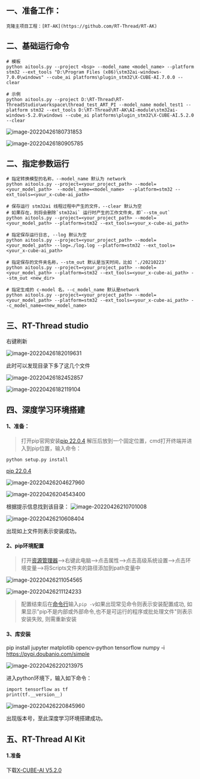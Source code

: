 ## 一、准备工作：

	克隆主项目工程：[RT-AK](https://github.com/RT-Thread/RT-AK)

## 二、基础运行命令

```
# 模板
python aitools.py --project <bsp> --model_name <model_name> --platform stm32 --ext_tools "D:\Program Files (x86)\stm32ai-windows-7.0.0\windows" --cube_ai platforms\plugin_stm32\X-CUBE-AI.7.0.0 --clear

# 示例
python aitools.py --project D:\RT-Thread\RT-ThreadStudio\workspace\thread_test_ART_PI --model_name model_test1 --platform stm32 --ext_tools D:\RT-Thread\RT-AK\AI-module\stm32ai-windows-5.2.0\windows --cube_ai platforms\plugin_stm32\X-CUBE-AI.5.2.0 --clear
```

![image-20220426180731853](C:/Users/ASUS/AppData/Roaming/Typora/typora-user-images/image-20220426180731853.png)

![image-20220426180905785](C:/Users/ASUS/AppData/Roaming/Typora/typora-user-images/image-20220426180905785.png)



## 二、指定参数运行



```
# 指定转换模型的名称，--model_name 默认为 network
python aitools.py --project=<your_project_path> --model=<your_model_path>  --model_name=<model_name>  --platform=stm32 --ext_tools=<your_x-cube-ai_path>

# 保存运行 stm32ai 线程过程中产生的文件，--clear 默认为空
# 如果存在，则将会删除`stm32ai` 运行时产生的工作文件夹，即`--stm_out`
python aitools.py --project=<your_project_path> --model=<your_model_path> --platform=stm32 --ext_tools=<your_x-cube-ai_path>

# 指定保存运行日志, --log 默认为空
python aitools.py --project=<your_project_path> --model=<your_model_path> --log=./log.log --platform=stm32 --ext_tools=<your_x-cube-ai_path>

# 指定保存的文件夹名称，--stm_out 默认是当天时间，比如 './20210223'
python aitools.py --project=<your_project_path> --model=<your_model_path> --platform=stm32 --ext_tools=<your_x-cube-ai_path> --stm_out <new_dir>

# 指定生成的 c-model 名，--c_model_name 默认是network
python aitools.py --project=<your_project_path> --model=<your_model_path> --platform=stm32 --ext_tools=<your_x-cube-ai_path> --c_model_name=<new_model_name>
```

## 三、RT-Thread studio



右键刷新

![image-20220426182019631](C:/Users/ASUS/AppData/Roaming/Typora/typora-user-images/image-20220426182019631.png)

此时可以发现目录下多了这几个文件

![image-20220426182452857](C:/Users/ASUS/AppData/Roaming/Typora/typora-user-images/image-20220426182452857.png)

![image-20220426182119104](C:/Users/ASUS/AppData/Roaming/Typora/typora-user-images/image-20220426182119104.png)

## 四、深度学习环境搭建

#### 1、准备：

>打开pip官网安装[pip 22.0.4](https://pypi.org/project/pip/#files)
>解压后放到一个固定位置，cmd打开终端并进入到pip位置，输入命令：

```
python setup.py install
```

[pip 22.0.4](https://pypi.org/project/pip/#files)

![image-20220426204627960](C:/Users/ASUS/AppData/Roaming/Typora/typora-user-images/image-20220426204627960.png)

![image-20220426204543400](C:/Users/ASUS/AppData/Roaming/Typora/typora-user-images/image-20220426204543400.png)

根据提示信息找到该目录：
![image-20220426210701008](C:/Users/ASUS/AppData/Roaming/Typora/typora-user-images/image-20220426210701008.png)

![image-20220426210608404](C:/Users/ASUS/AppData/Roaming/Typora/typora-user-images/image-20220426210608404.png)

出现如上文件则表示安装成功。

#### 2、pip环境配置

>  打开[资源管理器](https://so.csdn.net/so/search?q=资源管理器&spm=1001.2101.3001.7020)–>右键此电脑–>点击属性–>点击高级系统设置–>点击环境变量–>将Scripts文件夹的路径添加到path变量中

![image-20220426211054565](C:/Users/ASUS/AppData/Roaming/Typora/typora-user-images/image-20220426211054565.png)

![image-20220426211124233](C:/Users/ASUS/AppData/Roaming/Typora/typora-user-images/image-20220426211124233.png)

> 配置结束后在[命令行](https://so.csdn.net/so/search?q=命令行&spm=1001.2101.3001.7020)输入`pip -v`如果出现常见命令则表示安装配置成功, 如果显示"pip不是内部或外部命令,也不是可运行的程序或批处理文件"则表示安装失败, 则需重新安装

#### 3、库安装

pip install jupyter matplotlib opencv-python tensorflow numpy -i https://pypi.doubanio.com/simple

![image-20220426220213975](C:/Users/ASUS/AppData/Roaming/Typora/typora-user-images/image-20220426220213975.png)

进入python环境下，输入如下命令：

```
import tensorflow as tf
print(tf.__version__)
```

![image-20220426220845960](C:/Users/ASUS/AppData/Roaming/Typora/typora-user-images/image-20220426220845960.png)

出现版本号，至此深度学习环境搭建成功。

## 五、RT-Thread AI Kit

#### 1.准备

下载[X-CUBE-AI V5.2.0](https://www.st.com/zh/embedded-software/x-cube-ai.html)
